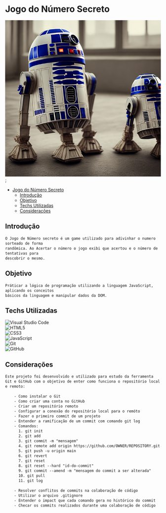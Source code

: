 # Jogo do Número Secreto

![Capa do jogo](./img/bg.png);

- [Jogo do Número Secreto](#jogo-do-número-secreto)
  - [Introdução](#introdução)
  - [Objetivo](#objetivo)
  - [Techs Utilizadas](#techs-utilizadas)
  - [Considerações](#considerações)
   

## Introdução
    O Jogo de Número secreto é um game utilizado para adivinhar o numero sorteado de forma
    randômica. Ao Acertar o número o jogo exibi que acertou e o número de tentativas para
    descobrir o mesmo.

## Objetivo
    Práticar a lógica de programação utilizando a linguagem JavaScript, aplicando os conceitos
    básicos da linguagem e manipular dados da DOM.

## Techs Utilizadas

![Visual Studio Code](https://img.shields.io/badge/Visual%20Studio%20Code-0078d7.svg?style=for-the-badge&logo=visual-studio-code&logoColor=white)<br>
![HTML5](https://img.shields.io/badge/html5-%23E34F26.svg?style=for-the-badge&logo=html5&logoColor=white)<br>
![CSS3](https://img.shields.io/badge/css3-%231572B6.svg?style=for-the-badge&logo=css3&logoColor=white)<br>
![JavaScript](https://img.shields.io/badge/javascript-%23323330.svg?style=for-the-badge&logo=javascript&logoColor=%23F7DF1E)<br>
![Git](https://img.shields.io/badge/git-%23F05033.svg?style=for-the-badge&logo=git&logoColor=white)<br>
![GitHub](https://img.shields.io/badge/github-%23121011.svg?style=for-the-badge&logo=github&logoColor=white)<br>

## Considerações

    Este projeto foi desenvolvido e utilizado para estudo da ferramenta Git e GitHub com o objetivo de enter como funciona o repositório local e remoto:

        - Como instalar o Git
        - Como criar uma conta no GitHub
        - Criar um repositório remoto
        - Configurar a conexão do repositório local para o remóto
        - Fazer o primeiro commit de um projeto
        - Entender a ramificação de um commit com comando git log
        - Comandos:
          1. git init
          2. git add
          3. git commit -m "mensagem"
          4. git remote add origin https://github.com/OWNER/REPOSITORY.git
          5. git push -u origin main
          6. git revert
          7. git reset
          8. git reset --hard "id-do-commit"
          9. git commit --amend -m "mensagem do commit a ser alterada"
          10. git pull
          11. git log
        
        - Resolver conflitos de commits na colaboração de código
        - Utilizar o arquivo .gitignore
        - Entender o impact que cada comando gera no histórico do commit
        - Checar os commits realizados durante uma colaboração de código

